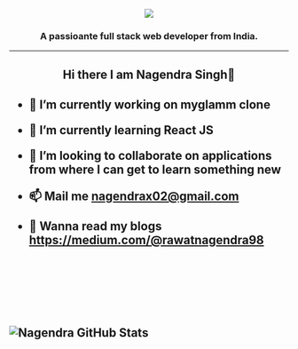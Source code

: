 
<p align="center">
  <img align="center"  src="https://user-images.githubusercontent.com/76935781/133972627-87f3988b-eb23-4ba5-b834-04a1039f35f3.png">
</P>
<p align="center">
  <h3 align="center">A passioante full stack web developer from India.</h3>  
</p>

------------------------------------------------------------

<h2 align="center">Hi there I am  Nagendra Singh👋 <h2/> 



- 🔭 I’m currently working on myglamm clone
- 🌱 I’m currently learning React JS
- 👯 I’m looking to collaborate on applications from where I can get to learn something new
- 📫 Mail me  nagendrax02@gmail.com
- 📝 Wanna read my blogs  https://medium.com/@rawatnagendra98

  
  <br/>
  <br/>
  <br/>
  <br/>
  
    

![Nagendra GitHub Stats](https://github-readme-stats.vercel.app/api?username=nagendrax02&show_icons=true)
